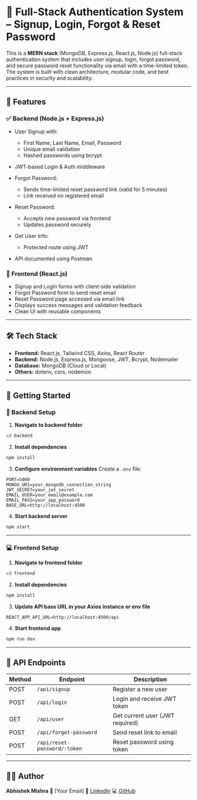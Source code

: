 # 🔐 Full-Stack Authentication System – Signup, Login, Forgot & Reset Password

This is a **MERN stack** (MongoDB, Express.js, React.js, Node.js) full-stack authentication system that includes user signup, login, forgot password, and secure password reset functionality via email with a time-limited token. The system is built with clean architecture, modular code, and best practices in security and scalability.

---

## 🧩 Features

### ✅ Backend (Node.js + Express.js)

* User Signup with:

  * First Name, Last Name, Email, Password
  * Unique email validation
  * Hashed passwords using bcrypt
* JWT-based Login & Auth middleware
* Forgot Password:

  * Sends time-limited reset password link (valid for 5 minutes)
  * Link received on registered email
* Reset Password:

  * Accepts new password via frontend
  * Updates password securely
* Get User Info:

  * Protected route using JWT
* API documented using Postman

### 🎨 Frontend (React.js)

* Signup and Login forms with client-side validation
* Forgot Password form to send reset email
* Reset Password page accessed via email link
* Displays success messages and validation feedback
* Clean UI with reusable components

---

## 🛠️ Tech Stack

* **Frontend:** React.js, Tailwind CSS, Axios, React Router
* **Backend:** Node.js, Express.js, Mongoose, JWT, Bcrypt, Nodemailer
* **Database:** MongoDB (Cloud or Local)
* **Others:** dotenv, cors, nodemon

---

## 🚀 Getting Started

### 🔧 Backend Setup

1. **Navigate to backend folder**

```bash
cd backend
```

2. **Install dependencies**

```bash
npm install
```

3. **Configure environment variables**
   Create a `.env` file:

```env
PORT=5000
MONGO_URI=your_mongodb_connection_string
JWT_SECRET=your_jwt_secret
EMAIL_USER=your_email@example.com
EMAIL_PASS=your_app_password
BASE_URL=http://localhost:4500
```

4. **Start backend server**

```bash
npm start
```

---

### 💻 Frontend Setup

1. **Navigate to frontend folder**

```bash
cd frontend
```

2. **Install dependencies**

```bash
npm install
```

3. **Update API base URL in your Axios instance or env file**

```env
REACT_APP_API_URL=http://localhost:4500/api
```

4. **Start frontend app**

```bash
npm run dev
```

---

## 🧪 API Endpoints

| Method | Endpoint                     | Description                     |
| ------ | ---------------------------- | ------------------------------- |
| POST   | `/api/signup`                | Register a new user             |
| POST   | `/api/login`                 | Login and receive JWT token     |
| GET    | `/api/user`                  | Get current user (JWT required) |
| POST   | `/api/forgot-password`       | Send reset link to email        |
| POST   | `/api/reset-password/:token` | Reset password using token      |

---


## 🙋‍♂️ Author

**Abhishek Mishra**
📧 \[Your Email]
🔗 [LinkedIn](https://www.linkedin.com/in/abhishekmishra04/)
💻 [GitHub](https://github.com/abhishekmishra0409)

